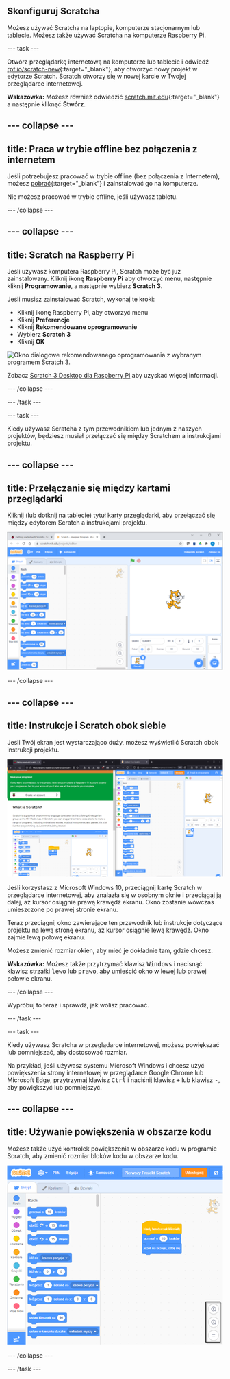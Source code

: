 ## Skonfiguruj Scratcha
Możesz używać Scratcha na laptopie, komputerze stacjonarnym lub tablecie. Możesz także używać Scratcha na komputerze Raspberry Pi.

--- task ---

Otwórz przeglądarkę internetową na komputerze lub tablecie i odwiedź [rpf.io/scratch-new](https://rpf.io/scratch-new){:target="_blank"}, aby otworzyć nowy projekt w edytorze Scratch. Scratch otworzy się w nowej karcie w Twojej przeglądarce internetowej.

**Wskazówka:** Możesz również odwiedzić [scratch.mit.edu](https://scratch.mit.edu/){:target="_blank"} a następnie kliknąć **Stwórz**.

--- collapse ---
---
title: Praca w trybie offline bez połączenia z internetem
---

Jeśli potrzebujesz pracować w trybie offline (bez połączenia z Internetem), możesz [pobrać](https://scratch.mit.edu/download){:target="_blank"} i zainstalować go na komputerze.

Nie możesz pracować w trybie offline, jeśli używasz tabletu.

--- /collapse ---

--- collapse ---
---
title: Scratch na Raspberry Pi
---

Jeśli używasz komputera Raspberry Pi, Scratch może być już zainstalowany. Kliknij ikonę **Raspberry Pi** aby otworzyć menu, następnie kliknij **Programowanie**, a następnie wybierz **Scratch 3**.

Jeśli musisz zainstalować Scratch, wykonaj te kroki:
+ Kliknij ikonę Raspberry Pi, aby otworzyć menu
+ Kliknij **Preferencje**
+ Kliknij **Rekomendowane oprogramowanie**
+ Wybierz **Scratch 3**
+ Kliknij **OK**

![Okno dialogowe rekomendowanego oprogramowania z wybranym programem Scratch 3.](images/recommended-software-scratch-3.png)

Zobacz [Scratch 3 Desktop dla Raspberry Pi](https://www.raspberrypi.org/blog/scratch-3-desktop-for-raspbian-on-raspberry-pi/) aby uzyskać więcej informacji.

--- /collapse ---

--- /task ---

--- task ---

Kiedy używasz Scratcha z tym przewodnikiem lub jednym z naszych projektów, będziesz musiał przełączać się między Scratchem a instrukcjami projektu.

--- collapse ---
---
title: Przełączanie się między kartami przeglądarki
---

Kliknij (lub dotknij na tablecie) tytuł karty przeglądarki, aby przełączać się między edytorem Scratch a instrukcjami projektu.

![Przeglądarka z dwiema zakładkami.](images/two-tabs.png)

--- /collapse ---

--- collapse ---
---
title: Instrukcje i Scratch obok siebie
---

Jeśli Twój ekran jest wystarczająco duży, możesz wyświetlić Scratch obok instrukcji projektu.

![Instrukcje i Scratch obok siebie.](images/side-by-side.png)

Jeśli korzystasz z Microsoft Windows 10, przeciągnij kartę Scratch w przeglądarce internetowej, aby znalazła się w osobnym oknie i przeciągaj ją dalej, aż kursor osiągnie prawą krawędź ekranu. Okno zostanie wówczas umieszczone po prawej stronie ekranu.

Teraz przeciągnij okno zawierające ten przewodnik lub instrukcje dotyczące projektu na lewą stronę ekranu, aż kursor osiągnie lewą krawędź. Okno zajmie lewą połowę ekranu.

Możesz zmienić rozmiar okien, aby mieć je dokładnie tam, gdzie chcesz.

**Wskazówka:** Możesz także przytrzymać klawisz <kbd>Windows</kbd> i nacisnąć klawisz strzałki <kbd>lewo</kbd> lub <kbd>prawo</kbd>, aby umieścić okno w lewej lub prawej połowie ekranu.

--- /collapse ---

Wypróbuj to teraz i sprawdź, jak wolisz pracować.

--- /task ---

--- task ---

Kiedy używasz Scratcha w przeglądarce internetowej, możesz powiększać lub pomniejszać, aby dostosować rozmiar.

Na przykład, jeśli używasz systemu Microsoft Windows i chcesz użyć powiększenia strony internetowej w przeglądarce Google Chrome lub Microsoft Edge, przytrzymaj klawisz <kbd>Ctrl</kbd> i naciśnij klawisz <kbd>+</kbd> lub klawisz <kbd>-</kbd>, aby powiększyć lub pomniejszyć.

--- collapse ---
---
title: Używanie powiększenia w obszarze kodu
---

Możesz także użyć kontrolek powiększenia w obszarze kodu w programie Scratch, aby zmienić rozmiar bloków kodu w obszarze kodu.

![Kontrolki powiększenia w obszarze kodu.](images/zoom-code-area.png)

--- /collapse ---

--- /task ---


